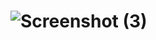 # ![Screenshot (3)](https://github.com/MAHIMALATHI/react-727722eucd053-cc1q4/assets/144418489/720cb5f7-25c2-4416-a900-afc19fc5b07f)
